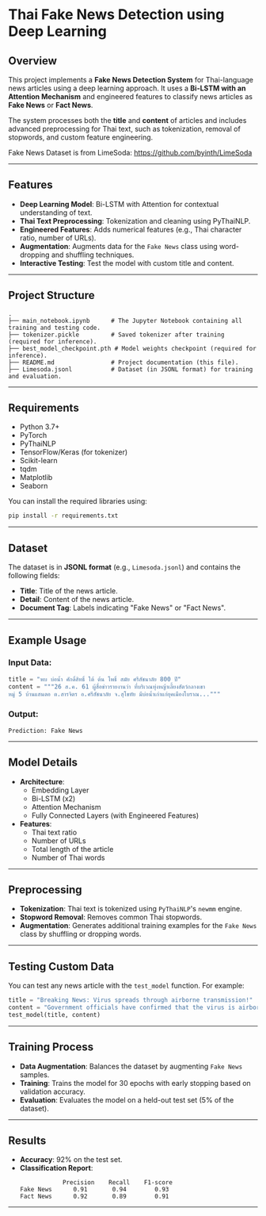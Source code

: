 # Thai Fake News Detection using Deep Learning

## Overview

This project implements a **Fake News Detection System** for Thai-language news articles using a deep learning approach. It uses a **Bi-LSTM with an Attention Mechanism** and engineered features to classify news articles as **Fake News** or **Fact News**.

The system processes both the **title** and **content** of articles and includes advanced preprocessing for Thai text, such as tokenization, removal of stopwords, and custom feature engineering.

Fake News Dataset is from LimeSoda: https://github.com/byinth/LimeSoda

---

## Features

- **Deep Learning Model**: Bi-LSTM with Attention for contextual understanding of text.
- **Thai Text Preprocessing**: Tokenization and cleaning using PyThaiNLP.
- **Engineered Features**: Adds numerical features (e.g., Thai character ratio, number of URLs).
- **Augmentation**: Augments data for the `Fake News` class using word-dropping and shuffling techniques.
- **Interactive Testing**: Test the model with custom title and content.

---

## Project Structure

```
.
├── main_notebook.ipynb      # The Jupyter Notebook containing all training and testing code.
├── tokenizer.pickle         # Saved tokenizer after training (required for inference).
├── best_model_checkpoint.pth # Model weights checkpoint (required for inference).
├── README.md                # Project documentation (this file).
├── Limesoda.jsonl           # Dataset (in JSONL format) for training and evaluation.
```

---

## Requirements

- Python 3.7+
- PyTorch
- PyThaiNLP
- TensorFlow/Keras (for tokenizer)
- Scikit-learn
- tqdm
- Matplotlib
- Seaborn

You can install the required libraries using:

```bash
pip install -r requirements.txt
```

---

## Dataset

The dataset is in **JSONL format** (e.g., `Limesoda.jsonl`) and contains the following fields:

- **Title**: Title of the news article.
- **Detail**: Content of the news article.
- **Document Tag**: Labels indicating "Fake News" or "Fact News".

---

## Example Usage

### Input Data:
```python
title = "พบ บ่อน้ำ ศักดิ์สิทธิ์ ใต้ ต้น โพธิ์ สมัย ศรีสัชนาลัย 800 ปี"
content = """26 ส.ค. 61 ผู้สื่อข่าวรายงานว่า ที่บริเวณทุ่งหญ้าเลี้ยงสัตว์กลางเขา
หมู่ 5 บ้านแสนตอ ต.สารจิตร อ.ศรีสัชนาลัย จ.สุโขทัย มีบ่อน้ำเก่าแก่ยุคเมืองโบราณ..."""
```

### Output:
```
Prediction: Fake News
```

---

## Model Details

- **Architecture**:
  - Embedding Layer
  - Bi-LSTM (x2)
  - Attention Mechanism
  - Fully Connected Layers (with Engineered Features)
- **Features**:
  - Thai text ratio
  - Number of URLs
  - Total length of the article
  - Number of Thai words

---

## Preprocessing

- **Tokenization**: Thai text is tokenized using `PyThaiNLP`'s `newmm` engine.
- **Stopword Removal**: Removes common Thai stopwords.
- **Augmentation**: Generates additional training examples for the `Fake News` class by shuffling or dropping words.

---

## Testing Custom Data

You can test any news article with the `test_model` function. For example:

```python
title = "Breaking News: Virus spreads through airborne transmission!"
content = "Government officials have confirmed that the virus is airborne..."
test_model(title, content)
```

---

## Training Process

- **Data Augmentation**: Balances the dataset by augmenting `Fake News` samples.
- **Training**: Trains the model for 30 epochs with early stopping based on validation accuracy.
- **Evaluation**: Evaluates the model on a held-out test set (5% of the dataset).

---

## Results

- **Accuracy**: 92% on the test set.
- **Classification Report**:
  ```
              Precision    Recall    F1-score
  Fake News      0.91       0.94        0.93
  Fact News      0.92       0.89        0.91
  ```

---

